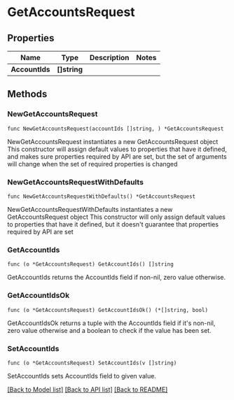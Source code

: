 # GetAccountsRequest

## Properties

Name | Type | Description | Notes
------------ | ------------- | ------------- | -------------
**AccountIds** | **[]string** |  | 

## Methods

### NewGetAccountsRequest

`func NewGetAccountsRequest(accountIds []string, ) *GetAccountsRequest`

NewGetAccountsRequest instantiates a new GetAccountsRequest object
This constructor will assign default values to properties that have it defined,
and makes sure properties required by API are set, but the set of arguments
will change when the set of required properties is changed

### NewGetAccountsRequestWithDefaults

`func NewGetAccountsRequestWithDefaults() *GetAccountsRequest`

NewGetAccountsRequestWithDefaults instantiates a new GetAccountsRequest object
This constructor will only assign default values to properties that have it defined,
but it doesn't guarantee that properties required by API are set

### GetAccountIds

`func (o *GetAccountsRequest) GetAccountIds() []string`

GetAccountIds returns the AccountIds field if non-nil, zero value otherwise.

### GetAccountIdsOk

`func (o *GetAccountsRequest) GetAccountIdsOk() (*[]string, bool)`

GetAccountIdsOk returns a tuple with the AccountIds field if it's non-nil, zero value otherwise
and a boolean to check if the value has been set.

### SetAccountIds

`func (o *GetAccountsRequest) SetAccountIds(v []string)`

SetAccountIds sets AccountIds field to given value.



[[Back to Model list]](../README.md#documentation-for-models) [[Back to API list]](../README.md#documentation-for-api-endpoints) [[Back to README]](../README.md)


